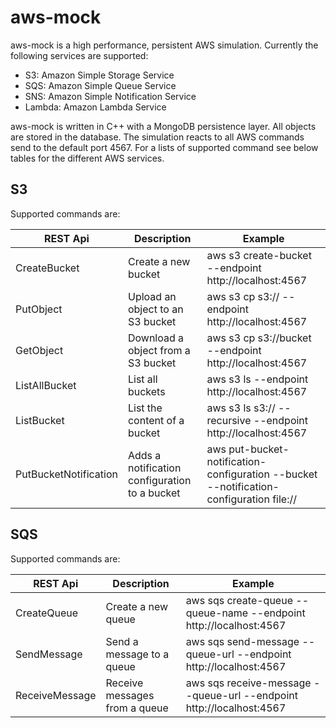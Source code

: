 # aws-mock

aws-mock is a high performance, persistent AWS simulation. Currently the following services are supported: 

- S3: Amazon Simple Storage Service
- SQS: Amazon Simple Queue Service
- SNS: Amazon Simple Notification Service
- Lambda: Amazon Lambda Service

aws-mock is written in C++ with a MongoDB persistence layer. All objects are stored in the database. The simulation 
reacts to all AWS commands send to the default port 4567. For a lists of supported command see below tables for the 
different AWS services.

## S3

Supported commands are:

| REST Api               | Description                                   | Example                                                                                                     |
|------------------------|-----------------------------------------------|-------------------------------------------------------------------------------------------------------------|
| CreateBucket           | Create a new bucket                           | aws s3 create-bucket <bucket> --endpoint http://localhost:4567                                             |
| PutObject              | Upload an object to an S3 bucket              | aws s3 cp <file> s3://<bucket> --endpoint http://localhost:4567                                            |
| GetObject              | Download a object from a S3 bucket            | aws s3 cp s3://bucket <file> --endpoint http://localhost:4567                                              |
| ListAllBucket          | List all buckets                              | aws s3 ls --endpoint http://localhost:4567                                                                 |
| ListBucket             | List the content of a bucket                  | aws s3 ls s3://<bucket> --recursive --endpoint http://localhost:4567                                        |
| PutBucketNotification  | Adds a notification configuration to a bucket | aws put-bucket-notification-configuration --bucket <bucket> --notification-configuration file://<hook-file> |

## SQS

Supported commands are:

| REST Api       | Description                   | Example                                                                   |
|----------------|-------------------------------|---------------------------------------------------------------------------|
| CreateQueue    | Create a new queue            | aws sqs create-queue --queue-name <name> --endpoint http://localhost:4567 |
| SendMessage    | Send a message to a queue     | aws sqs send-message --queue-url <url> --endpoint http://localhost:4567   |
| ReceiveMessage | Receive messages from a queue | aws sqs receive-message --queue-url <url> --endpoint http://localhost:4567                      |
